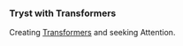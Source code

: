 ### Tryst with Transformers

Creating [Transformers](https://arxiv.org/abs/1706.03762) and seeking Attention.
